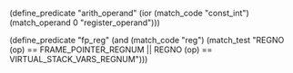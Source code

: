 (define_predicate "arith_operand"
  (ior (match_code "const_int")
       (match_operand 0 "register_operand")))

(define_predicate "fp_reg"
  (and (match_code "reg")
       (match_test "REGNO (op) == FRAME_POINTER_REGNUM || REGNO (op) == VIRTUAL_STACK_VARS_REGNUM")))
